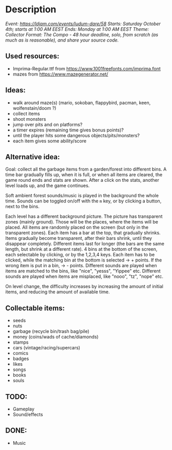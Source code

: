 # Description
*Event: https://ldjam.com/events/ludum-dare/58*
*Starts: Saturday October 4th; starts at 1:00 AM EEST*
*Ends: Monday at 1:00 AM EEST*
*Theme: Collector*
*Format: The Compo - 48 hour deadline, solo, from scratch (as much as is reasonable), and share your source code.*

## Used resources:
* Imprima-Regular.ttf from https://www.1001freefonts.com/imprima.font
* mazes from https://www.mazegenerator.net/

## Ideas:
* walk around maze(s) (mario, sokoban, flappybird, pacman, keen, wolfenstain/doom ?)
* collect items
* shoot monsters
* jump over pits and on platforms?
* a timer expires (remaining time gives bonus points)?
* until the player hits some dangerous objects/pits/monsters?
* each item gives some ability/score

## Alternative idea:
Goal: collect all the garbage items from a garden/forest into different bins.
A time bar gradually fills up, when it is full, or when all items are cleared,
the game round ends and stats are shown. After a click on the stats, another level loads up,
and the game continues.

Soft ambient forest sounds/music is played in the background the whole time.
Sounds can be toggled on/off with the `m` key, or by clicking a button, next to the bins.

Each level has a different background picture. The picture has transparent zones (mainly ground).
Those will be the places, where the items will be placed.
All items are randomly placed on the screen (but only in the transparent zones).
Each item has a bar at the top, that gradually shrinks.
Items gradually become transparent, after their bars shrink, until they disappear completely.
Different items last for longer (the bars are the same length, but shrink at a different rate).
4 bins at the bottom of the screen, each selectable by clicking, or by the 1,2,3,4 keys.
Each item has to be clicked, while the matching bin at the bottom is selected -> + points.
If the wrong item is put in a bin, -> - points.
Different sounds are played when items are matched to the bins, like "nice", "yesss", "Yippee" etc.
Different sounds are played when items are misplaced, like "nooo", "tz", "nope" etc.

On level change, the difficulty increases by increasing the amount of initial items, and reducing the amount of available time.

## Collectable items:
* seeds
* nuts
* garbage (recycle bin/trash bag/pile)
* money (coins/wads of cache/diamonds)
* stamps
* cars (vintage/racing/supercars)
* comics
* badges
* likes
* songs
* books
* souls

## TODO:
* Gameplay
* Sound/effects

## DONE:
* Music
